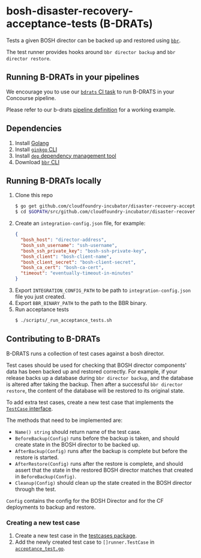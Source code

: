 # bosh-disaster-recovery-acceptance-tests (B-DRATs)

Tests a given BOSH director can be backed up and restored using [`bbr`](https://github.com/cloudfoundry-incubator/bosh-backup-and-restore).

The test runner provides hooks around `bbr director backup` and `bbr director restore`.

## Running B-DRATs in your pipelines

We encourage you to use our [`bdrats` CI task](https://github.com/cloudfoundry-incubator/bosh-disaster-recovery-acceptance-tests/tree/master/ci/bdrats) to run B-DRATS in your Concourse pipeline.

Please refer to our b-drats [pipeline definition](https://github.com/cloudfoundry-incubator/backup-and-restore-ci/blob/master/ci/b-drats/pipeline.yml) for a working example.

## Dependencies

1. Install [Golang](https://golang.org/doc/install)
1. Install [`ginkgo` CLI](https://github.com/onsi/ginkgo#set-me-up)
1. Install [`dep` dependency management tool](https://github.com/golang/dep#installation)
1. Download [`bbr` CLI](https://github.com/cloudfoundry-incubator/bosh-backup-and-restore/releases)

## Running B-DRATs locally

1. Clone this repo
    ```bash
    $ go get github.com/cloudfoundry-incubator/disaster-recovery-acceptance-tests
    $ cd $GOPATH/src/github.com/cloudfoundry-incubator/disaster-recovery-acceptance-tests
    ```
1. Create an `integration-config.json` file, for example:
    ```json
    {
      "bosh_host": "director-address",
      "bosh_ssh_username": "ssh-username",
      "bosh_ssh_private_key": "bosh-ssh-private-key",
      "bosh_client": "bosh-client-name",
      "bosh_client_secret": "bosh-client-secret",
      "bosh_ca_cert": "bosh-ca-cert",
      "timeout": "eventually-timeout-in-minutes"
    }
    ```
1. Export `INTEGRATION_CONFIG_PATH` to be path to `integration-config.json` file you just created.
1. Export `BBR_BINARY_PATH` to the path to the BBR binary.
1. Run acceptance tests
    ```bash
    $ ./scripts/_run_acceptance_tests.sh
    ```

## Contributing to B-DRATs
B-DRATS runs a collection of test cases against a bosh director.

Test cases should be used for checking that BOSH director components' data has been backed up and restored correctly. For example, if your release backs up a database during `bbr director backup`, and the database is altered after taking the backup. Then after a successful `bbr director restore`, the content of the database will be restored to its original state.

To add extra test cases, create a new test case that implements the [`TestCase` interface](https://github.com/cloudfoundry-incubator/bosh-disaster-recovery-acceptance-tests/blob/master/runner/testcase.go).

The methods that need to be implemented are:
* `Name() string`
should return name of the test case.
* `BeforeBackup(Config)`
runs before the backup is taken, and should create state in the BOSH director to be backed up.
* `AfterBackup(Config)`
runs after the backup is complete but before the restore is started.
* `AfterRestore(Config)`
runs after the restore is complete, and should assert that the state in the restored BOSH director matches that created in `BeforeBackup(Config)`.
* `Cleanup(Config)`
should clean up the state created in the BOSH director through the test.

`Config` contains the config for the BOSH Director and for the CF deployments to backup and restore.

### Creating a new test case

1. Create a new test case in the [testcases package](https://github.com/cloudfoundry-incubator/bosh-disaster-recovery-acceptance-tests/tree/master/testcases).
1. Add the newly created test case to `[]runner.TestCase` in [`acceptance_test.go`](https://github.com/cloudfoundry-incubator/bosh-disaster-recovery-acceptance-tests/blob/master/acceptance/acceptance_test.go).

